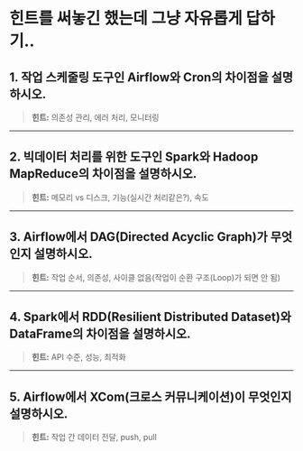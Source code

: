 # 힌트를 써놓긴 했는데 그냥 자유롭게 답하기..

## 1. 작업 스케줄링 도구인 Airflow와 Cron의 차이점을 설명하시오.  
> **힌트:** 의존성 관리, 에러 처리, 모니터링  

---

## 2. 빅데이터 처리를 위한 도구인 Spark와 Hadoop MapReduce의 차이점을 설명하시오.  
> **힌트:** 메모리 vs 디스크, 기능(실시간 처리같은?), 속도  

---

## 3. Airflow에서 DAG(Directed Acyclic Graph)가 무엇인지 설명하시오.  
> **힌트:** 작업 순서, 의존성, 사이클 없음(작업이 순환 구조(Loop)가 되면 안 됨)

---

## 4. Spark에서 RDD(Resilient Distributed Dataset)와 DataFrame의 차이점을 설명하시오.  
> **힌트:** API 수준, 성능, 최적화  

---

## 5. Airflow에서 XCom(크로스 커뮤니케이션)이 무엇인지 설명하시오.  
> **힌트:** 작업 간 데이터 전달, push, pull  

